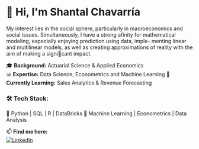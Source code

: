 
# 👋 Hi, I'm Shantal Chavarría

My interest lies in the social sphere, particularly in macroeconomics and social issues. Simultaneously,
I have a strong afinity for mathematical modeling, especially enjoying prediction using data, imple-
menting linear and multilinear models, as well as creating approximations of reality with the aim of
making a signicant impact.

🎓 **Background:** Actuarial Science & Applied Economics  
📊 **Expertise:** Data Science, Econometrics and Machine Learning 
🚀 **Currently Learning:** Sales Analytics & Revenue Forecasting  

### 🛠 Tech Stack:
🔹 Python | SQL | R | DataBricks
🔹 Machine Learning | Econometrics | Data Analysis  

📫 **Find me here:**  
[![LinkedIn](https://[img.shields.io/badge/LinkedIn-blue?logo=linkedin&logoColor=white)](https://www.linkedin.com/in/tu-perfil](https://www.linkedin.com/in/shantal-chavarria/))  


